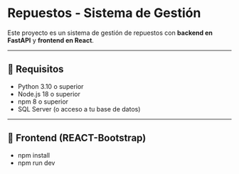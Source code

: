 # Repuestos - Sistema de Gestión

Este proyecto es un sistema de gestión de repuestos con **backend en FastAPI** y **frontend en React**.

---

## 🔹 Requisitos

- Python 3.10 o superior
- Node.js 18 o superior
- npm 8 o superior
- SQL Server (o acceso a tu base de datos)

---

## 🔹 Frontend (REACT-Bootstrap)

 - npm install
 - npm run dev